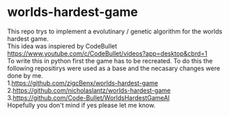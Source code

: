 # worlds-hardest-game
This repo trys to implement a evolutinary / genetic algorithm for the worlds hardest game.  
This idea was inspiered by CodeBullet https://www.youtube.com/c/CodeBullet/videos?app=desktop&cbrd=1  
To write this in python first the game has to be recreated. To do this the following repositirys were used as a base and the necasary changes were done by me.  
1.https://github.com/zigcBenx/worlds-hardest-game   
2.https://github.com/nicholaslantz/worlds-hardest-game  
3.https://github.com/Code-Bullet/WorldsHardestGameAI  
Hopefully you don't mind if yes please let me know.  
